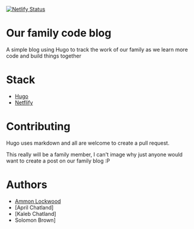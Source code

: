 [![Netlify Status](https://api.netlify.com/api/v1/badges/156a008f-e5f6-46ba-99b2-30dcda2c9e77/deploy-status)](https://app.netlify.com/sites/priceless-jackson-aa6eb6/deploys)
# Our family code blog
A simple blog using Hugo to track the work of our family as we learn more code and build things together
# Stack
- [Hugo](https://gohugo.io/)
- [Netflify](netlify.com)

# Contributing
Hugo uses markdown and all are welcome to create a pull request.

This really will be a family member, I can't image why just anyone would want to create a post on our family blog :P

# Authors
- [Ammon Lockwood](https://github.com/sumnercreations)
- [April Chatland]
- [Kaleb Chatland]
- Solomon Brown]
